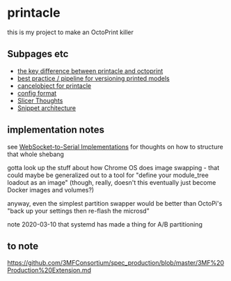 # printacle

this is my project to make an OctoPrint killer

## Subpages etc

- [the key difference between printacle and octoprint](aea3aa19-388a-41f6-99fd-2dcfcdfe8921.md)
- [best practice / pipeline for versioning printed models](b65a21d3-ed3d-41ac-aa22-122d551404ce.md)
- [cancelobject for printacle](b6be21f9-fcd2-4f2f-8953-a49b71f17bf9.md)
- [config format](35efbcaf-2147-4e9a-8336-01da03ca1b70.md)
- [Slicer Thoughts](89bc098b-93e6-44df-adc2-ade873460258.md)
- [Snippet architecture](a88bd225-ceee-46cb-98b7-dadd6bca8459.md)

## implementation notes

see [WebSocket-to-Serial Implementations](d0d9c829-a69a-49ea-a9cb-eedcb34cab21.md) for thoughts on how to structure that whole shebang

gotta look up the stuff about how Chrome OS does image swapping - that could maybe be generalized out to a tool for "define your module_tree loadout as an image" (though, really, doesn't this eventually just become Docker images and volumes?)

anyway, even the simplest partition swapper would be better than OctoPi's "back up your settings then re-flash the microsd"

note 2020-03-10 that systemd has made a thing for A/B partitioning

## to note

https://github.com/3MFConsortium/spec_production/blob/master/3MF%20Production%20Extension.md
